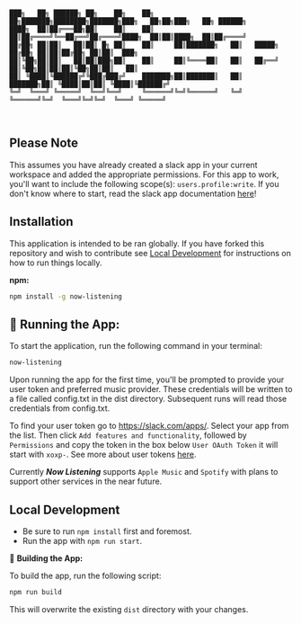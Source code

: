 ```


███╗   ██╗ ██████╗ ██╗    ██╗    ██╗     ██╗███████╗████████╗███████╗███╗   ██╗██╗███╗   ██╗ ██████╗ 
████╗  ██║██╔═══██╗██║    ██║    ██║     ██║██╔════╝╚══██╔══╝██╔════╝████╗  ██║██║████╗  ██║██╔════╝ 
██╔██╗ ██║██║   ██║██║ █╗ ██║    ██║     ██║███████╗   ██║   █████╗  ██╔██╗ ██║██║██╔██╗ ██║██║  ███╗
██║╚██╗██║██║   ██║██║███╗██║    ██║     ██║╚════██║   ██║   ██╔══╝  ██║╚██╗██║██║██║╚██╗██║██║   ██║
██║ ╚████║╚██████╔╝╚███╔███╔╝    ███████╗██║███████║   ██║   ███████╗██║ ╚████║██║██║ ╚████║╚██████╔╝
╚═╝  ╚═══╝ ╚═════╝  ╚══╝╚══╝     ╚══════╝╚═╝╚══════╝   ╚═╝   ╚══════╝╚═╝  ╚═══╝╚═╝╚═╝  ╚═══╝ ╚═════╝ 
                                                                                                     


```
                                                                                                                                                                                                      
## Please Note

This assumes you have already created a slack app in your current workspace and added the appropriate permissions. For this app to work, you'll want to include the following scope(s): `users.profile:write`. If you don't know where to start, read the slack app documentation [here](https://api.slack.com/start/apps)!

## Installation

This application is intended to be ran globally. If you have forked this repository and wish to contribute see [Local Development](#local-development) for instructions on how to run things locally.

**npm:** 
```bash
npm install -g now-listening
```

## 🏃 Running the App:

To start the application, run the following command in your terminal:

```bash
now-listening
```

Upon running the app for the first time, you'll be prompted to provide your user token and preferred music provider. These credentials will be written to a file called config.txt in the dist directory. Subsequent runs will read those credentials from config.txt.

To find your user token go to https://slack.com/apps/. Select your app from the list. Then click `Add features and functionality`, followed by `Permissions` and copy the token in the box below `User OAuth Token` it will start with `xoxp-`. See more about user tokens [here](https://api.slack.com/authentication/token-types#user). 

Currently ***Now Listening*** supports `Apple Music` and `Spotify` with plans to support other services in the near future.  


## Local Development

- Be sure to run `npm install` first and foremost.
- Run the app with `npm run start`. 

🔨 **Building the App:**

To build the app, run the following script:

```bash
npm run build
```

This will overwrite the existing `dist` directory with your changes.
